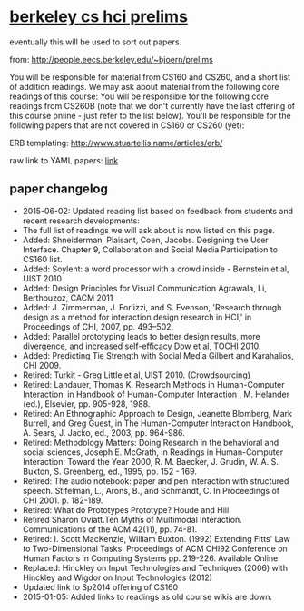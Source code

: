 [berkeley cs hci prelims][view]
===============================

eventually this will be used to sort out papers.

from: http://people.eecs.berkeley.edu/~bjoern/prelims

You will be responsible for material from CS160 and CS260, and a short list of
addition readings. We may ask about material from the following core readings
of this course: You will be responsible for the following core readings from
CS260B (note that we don't currently have the last offering of this course
online - just refer to the list below). You'll be responsible for the following
papers that are not covered in CS160 or CS260 (yet):

ERB templating: http://www.stuartellis.name/articles/erb/

raw link to YAML papers: [link](/_data/papers.yaml)

[view]:https://jeremywrnr.com/hci-prelims/


## paper changelog

- 2015-06-02: Updated reading list based on feedback from students and recent research developments:
- The full list of readings we will ask about is now listed on this page.
- Added: Shneiderman, Plaisant, Coen, Jacobs. Designing the User Interface. Chapter 9, Collaboration and Social Media Participation to CS160 list.
- Added: Soylent: a word processor with a crowd inside - Bernstein et al, UIST 2010
- Added: Design Principles for Visual Communication Agrawala, Li, Berthouzoz, CACM 2011
- Added: J. Zimmerman, J. Forlizzi, and S. Evenson, 'Research through design as a method for interaction design research in HCI,' in Proceedings of CHI, 2007, pp. 493–502.
- Added: Parallel prototyping leads to better design results, more divergence, and increased self-efficacy Dow et al, TOCHI 2010.
- Added: Predicting Tie Strength with Social Media Gilbert and Karahalios, CHI 2009.
- Retired: Turkit - Greg Little et al, UIST 2010. (Crowdsourcing)
- Retired: Landauer, Thomas K. Research Methods in Human-Computer Interaction, in Handbook of Human-Computer Interaction , M. Helander (ed.), Elsevier, pp. 905-928, 1988.
- Retired: An Ethnographic Approach to Design, Jeanette Blomberg, Mark Burrell, and Greg Guest, in The Human-Computer Interaction Handbook, A. Sears, J. Jacko, ed., 2003, pp. 964-986.
- Retired: Methodology Matters: Doing Research in the behavioral and social sciences, Joseph E. McGrath, in Readings in Human-Computer Interaction: Toward the Year 2000, R. M. Baecker, J. Grudin, W. A. S. Buxton, S. Greenberg, ed., 1995, pp. 152 - 169.
- Retired: The audio notebook: paper and pen interaction with structured speech. Stifelman, L., Arons, B., and Schmandt, C. In Proceedings of CHI 2001. p. 182-189.
- Retired: What do Prototypes Prototype? Houde and Hill
- Retired Sharon Oviatt.Ten Myths of Multimodal Interaction. Communications of the ACM 42(11), pp. 74-81.
- Retired: I. Scott MacKenzie, William Buxton. (1992) Extending Fitts' Law to Two-Dimensional Tasks. Proceedings of ACM CHI92 Conference on Human Factors in Computing Systems pp. 219-226. Available Online
- Replaced: Hinckley on Input Technologies and Techniques (2006) with Hinckley and Wigdor on Input Technologies (2012)
- Updated link to Sp2014 offering of CS160
- 2015-01-05: Added links to readings as old course wikis are down.

